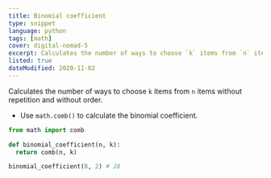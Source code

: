 ```yaml
---
title: Binomial coefficient
type: snippet
language: python
tags: [math]
cover: digital-nomad-5
excerpt: Calculates the number of ways to choose `k` items from `n` items without repetition and without order.
listed: true
dateModified: 2020-11-02
---
```


Calculates the number of ways to choose `k` items from `n` items without repetition and without order.

- Use `math.comb()` to calculate the binomial coefficient.

```py
from math import comb

def binomial_coefficient(n, k):
  return comb(n, k)

binomial_coefficient(8, 2) # 28
```
